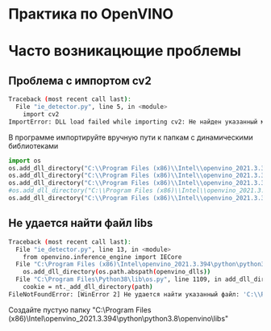 # Практика по OpenVINO

# Часто возникацющие проблемы


## Проблема с импортом cv2
```bash
Traceback (most recent call last):
  File "ie_detector.py", line 5, in <module>
    import cv2
ImportError: DLL load failed while importing cv2: Не найден указанный модуль.
```

В программе импортируйте вручную пути к папкам с динамическими библиотеками 
```python
import os
os.add_dll_directory("C:\\Program Files (x86)\\Intel\\openvino_2021.3.394\\deployment_tools\\ngraph\\lib")
os.add_dll_directory("C:\\Program Files (x86)\\Intel\\openvino_2021.3.394\\deployment_tools\\inference_engine\\external\\tbb\\bin")
os.add_dll_directory("C:\\Program Files (x86)\\Intel\\openvino_2021.3.394\\deployment_tools\\inference_engine\\bin\\intel64\\Release")
#os.add_dll_directory("C:\\Program Files (x86)\\Intel\\openvino_2021.3.394\\deployment_tools\\inference_engine\\external\\hddl\\bin")
os.add_dll_directory("C:\\Program Files (x86)\\Intel\\openvino_2021.3.394\\opencv\\bin")
```


## Не удается найти файл libs

```bash
Traceback (most recent call last):
  File "ie_detector.py", line 13, in <module>
    from openvino.inference_engine import IECore
  File "C:\Program Files (x86)\Intel\openvino_2021.3.394\python\python3.8\openvino\inference_engine\__init__.py", line 30, in <module>
    os.add_dll_directory(os.path.abspath(openvino_dlls))
  File "C:\Program Files\Python38\lib\os.py", line 1109, in add_dll_directory
    cookie = nt._add_dll_directory(path)
FileNotFoundError: [WinError 2] Не удается найти указанный файл: 'C:\\Program Files (x86)\\Intel\\openvino_2021.3.394\\python\\python3.8\\openvino\\libs'
```

Создайте пустую папку "C:\\Program Files (x86)\\Intel\\openvino_2021.3.394\\python\\python3.8\\openvino\\libs"
